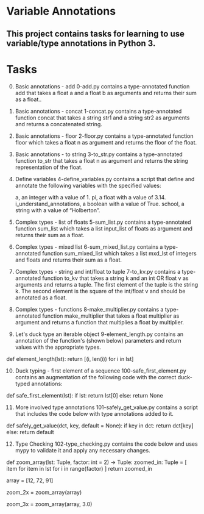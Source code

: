 # Variable Annotations 
 This project contains tasks for learning to use variable/type annotations in Python 3.
---------------------------------------------------------------------------------------------------------------------------------------------------------------------


# Tasks
0. Basic annotations - add
0-add.py contains a type-annotated function add that takes a float a and a float b as arguments and returns their sum as a float..

1. Basic annotations - concat
1-concat.py contains a type-annotated function concat that takes a string str1 and a string str2 as arguments and returns a concatenated string.

2. Basic annotations - floor
2-floor.py contains a type-annotated function floor which takes a float n as argument and returns the floor of the float.

3. Basic annotations - to string
3-to_str.py contains a type-annotated function to_str that takes a float n as argument and returns the string representation of the float.

4. Define variables
4-define_variables.py contains a script that define and annotate the following variables with the specified values:

    a, an integer with a value of 1.
    pi, a float with a value of 3.14.
    i_understand_annotations, a boolean with a value of True.
    school, a string with a value of “Holberton”.

5. Complex types - list of floats
5-sum_list.py contains a type-annotated function sum_list which takes a list input_list of floats as argument and returns their sum as a float.

6. Complex types - mixed list
6-sum_mixed_list.py contains a type-annotated function sum_mixed_list which takes a list mxd_lst of integers and floats and returns their sum as a float.

7. Complex types - string and int/float to tuple
7-to_kv.py contains a type-annotated function to_kv that takes a string k and an int OR float v as arguments and returns a tuple. The first element of the tuple is the string k. The second element is the square of the int/float v and should be annotated as a float.

8. Complex types - functions
8-make_multiplier.py contains a type-annotated function make_multiplier that takes a float multiplier as argument and returns a function that multiplies a float by multiplier.

9. Let's duck type an iterable object
9-element_length.py contains an annotation of the function's (shown below) parameters and return values with the appropriate types.

def element_length(lst):
  return [(i, len(i)) for i in lst]

10. Duck typing - first element of a sequence
100-safe_first_element.py contains an augmentation of the following code with the correct duck-typed annotations:

def safe_first_element(lst):
    if lst:
        return lst[0]
    else:
        return None

11. More involved type annotations
101-safely_get_value.py contains a script that includes the code below with type annotations added to it.

def safely_get_value(dct, key, default = None):
  if key in dct:
      return dct[key]
  else:
      return default

12. Type Checking
102-type_checking.py contains the code below and uses mypy to validate it and apply any necessary changes.

def zoom_array(lst: Tuple, factor: int = 2) -> Tuple:
  zoomed_in: Tuple = [
      item for item in lst
      for i in range(factor)
  ]
  return zoomed_in


array = [12, 72, 91]

zoom_2x = zoom_array(array)

zoom_3x = zoom_array(array, 3.0)
